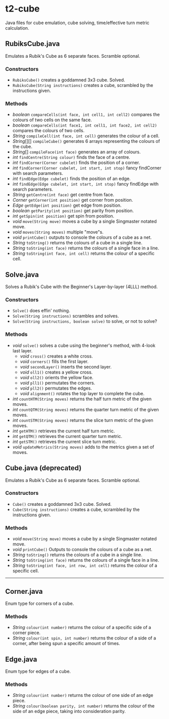 # t2-cube

Java files for cube emulation, cube solving, time/effective turn metric calculation.

## RubiksCube.java

Emulates a Rubik's Cube as 6 separate faces. Scramble optional.

### Constructors

* `RubiksCube()` creates a goddamned 3x3 cube. Solved.
* `RubiksCube(String instructions)` creates a cube, scrambled by the instructions given.

### Methods

* *boolean* `compareCells(int face, int cell1, int cell2)` compares the colours of two cells on the same face.
* *boolean* `compareCells(int face1, int cell1, int face2, int cell2)` compares the colours of two cells.
* *String* `compileCell(int face, int cell)` generates the colour of a cell.
* *String*[][] `compileCube()` generates 6 arrays representing the colours of the cube.
* *String*[] `compileFace(int face)` generates an array of colours.
* *int* `findCentre(String colour)` finds the face of a centre.
* *int* `findCorner(Corner cubelet)` finds the position of a corner.
* *int* `findCorner(Corner cubelet, int start, int stop)` fancy findCorner with search parameters.
* *int* `findEdge(Edge cubelet)` finds the position of an edge.
* *int* `findEdge(Edge cubelet, int start, int stop)` fancy findEdge with search parameters.
* *String* `getCentre(int face)` get centre from face.
* *Corner* `getCorner(int position)` get corner from position.
* *Edge* `getEdge(int position)` get edge from position.
* *boolean* `getParity(int position)` get parity from position.
* *int* `getSpin(int position)` get spin from position.
* *void* `move(String move)` moves a cube by a single Singmaster notated move.
* *void* `moves(String moves)` multiple "move"s.
* *void* `printCube()` outputs to console the colours of a cube as a net.
* *String* `toString()` returns the colours of a cube in a single line.
* *String* `toString(int face)` returns the colours of a single face in a line.
* *String* `toString(int face, int cell)` returns the colour of a specific cell.

## Solve.java

Solves a Rubik's Cube with the Beginner's Layer-by-layer (4LLL) method.

### Constructors

* `Solve()` does effin' nothing.
* `Solve(String instructions)` scrambles and solves.
* `Solve(String instructions, boolean solve)` to solve, or not to solve?

### Methods

* *void* `solve()` solves a cube using the beginner's method, with 4-look last layer.
    * *void* `cross()` creates a white cross.
    * *void* `corners()` fills the first layer.
    * *void* `secondLayer()` inserts the second layer.
    * *void* `oll1()` creates a yellow cross.
    * *void* `oll2()` orients the yellow face.
    * *void* `pll1()` permutates the corners.
    * *void* `pll2()` permutates the edges.
    * *void* `alignment()` rotates the top layer to complete the cube.
* *int* `countHTM(String moves)` returns the half turn metric of the given moves.
* *int* `countQTM(String moves)` returns the quarter turn metric of the given moves.
* *int* `countSTM(String moves)` returns the slice turn metric of the given moves.
* *int* `getHTM()` retrieves the current half turn metric.
* *int* `getQTM()` retrieves the current quarter turn metric.
* *int* `getSTM()` retrieves the current slice turn metric.
* *void* `updateMetrics(String moves)` adds to the metrics given a set of moves.

## Cube.java (deprecated)

Emulates a Rubik's Cube as 6 separate faces. Scramble optional.

### Constructors

* `Cube()` creates a goddamned 3x3 cube. Solved.
* `Cube(String instructions)` creates a cube, scrambled by the instructions given.

### Methods

* *void* `move(String move)` moves a cube by a single Singmaster notated move.
* *void* `printCube()` Outputs to console the colours of a cube as a net.
* *String* `toString()` returns the colours of a cube in a single line.
* *String* `toString(int face)` returns the colours of a single face in a line.
* *String* `toString(int face, int row, int cell)` returns the colour of a specific cell.

-----------

## Corner.java

Enum type for corners of a cube.

### Methods

* *String* `colour(int number)` returns the colour of a specific side of a corner piece.
* *String* `colour(int spin, int number)` returns the colour of a side of a corner, after being spun a specific amount of times.

## Edge.java

Enum type for edges of a cube.

### Methods

* *String* `colour(int number)` returns the colour of one side of an edge piece.
* *String* `colour(boolean parity, int number)` returns the colour of the side of an edge piece, taking into consideration parity.
